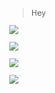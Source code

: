 > Hey



![](https://github-readme-stats.vercel.app/api?username=DivyamSamarwal&theme=dark)

![](https://github-readme-streak-stats.herokuapp.com/?user=DivyamSamarwal&theme=dark)

![](https://github-readme-stats.vercel.app/api/top-langs/?username=DivyamSamarwal&theme=dark&layout=compact)

![](https://komarev.com/ghpvc/?username=DivyamSamarwal)


